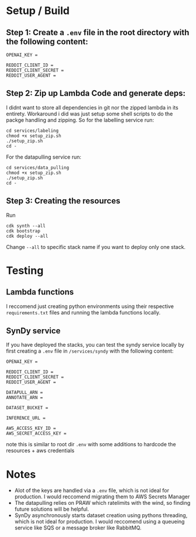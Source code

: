# Setup / Build
## Step 1: Create a `.env` file in the root directory with the following content:
```
OPENAI_KEY =

REDDIT_CLIENT_ID = 
REDDIT_CLIENT_SECRET = 
REDDIT_USER_AGENT = 
```

## Step 2: Zip up Lambda Code and generate deps:
I didnt want to store all dependencies in git nor the zipped lambda in its entirety. Workaround i did was just setup some shell scripts to do the packge handling and zipping. So for the labelling service run:
```
cd services/labeling
chmod +x setup_zip.sh
./setup_zip.sh
cd -
```
For the datapulling service run:
```
cd services/data_pulling
chmod +x setup_zip.sh
./setup_zip.sh
cd -
```

## Step 3: Creating the resources
Run
```
cdk synth --all
cdk bootstrap
cdk deploy --all
```
Change `--all` to specific stack name if you want to deploy only one stack.

# Testing
## Lambda functions
I reccomend just creating python environments using their respective `requirements.txt` files and running the lambda functions locally.

## SynDy service
If you have deployed the stacks, you can test the syndy service locally by first creating a `.env` file in `/services/syndy` with the following content:
```
OPENAI_KEY =

REDDIT_CLIENT_ID = 
REDDIT_CLIENT_SECRET = 
REDDIT_USER_AGENT = 

DATAPULL_ARN = 
ANNOTATE_ARN = 

DATASET_BUCKET = 

INFERENCE_URL =

AWS_ACCESS_KEY_ID = 
AWS_SECRET_ACCESS_KEY = 
```
note this is similar to root dir `.env` with some additions to hardcode the resources + aws credentials

# Notes
- Alot of the keys are handled via a `.env` file, which is not ideal for production. I would reccomend migrating them to AWS Secrets Manager
- The datapulling relies on PRAW which ratelimits with the wind, so finding future solutions will be helpful.
- SynDy asynchronously starts dataset creation using pythons threading, which is not ideal for production. I would reccomend using a queueing service like SQS or a message broker like RabbitMQ.

